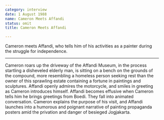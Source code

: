 ```yaml
---
category: interview
date: 1 August 1988
name: Cameron Meets Affandi
status: omit
title: Cameron Meets Affandi

---
```

Cameron meets Affandi, who tells him of his activities as a painter during the struggle for independence.

------

Cameron roars up the driveway of the Affandi Museum, in the process startling a
disheveled elderly man, is sitting on a bench on the grounds
of the compound, more resembling a homeless person seeking rest than the owner of this sprawling estate containing a fortune in paintings and sculptures. Affandi openly admires the motorcycle, and smiles in greeting as Cameron introduces himself. Affandi becomes effusive
when Cameron tells him he brings greetings from Boedi. They fall into animated
conversation. Cameron explains the purpose of his visit, and Affandi
launches into a humorous and poignant narrative of painting propaganda
posters amid the privation and danger of besieged Jogjakarta. 